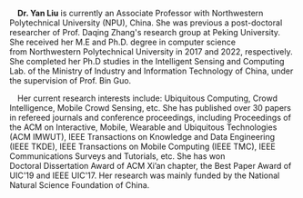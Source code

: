 &emsp;**Dr. Yan Liu** is currently an Associate Professor with Northwestern Polytechnical University (NPU), China. She was previous a post-doctoral researcher of Prof. Daqing Zhang's research group at Peking University. She received her M.E and Ph.D. degree in computer science from Northwestern Polytechnical University in 2017 and 2022, respectively. She completed her Ph.D studies in the Intelligent Sensing and Computing Lab. of the Ministry of Industry and Information Technology of China, under the supervision of Prof. Bin Guo.

&emsp;Her current research interests include: Ubiquitous Computing, Crowd Intelligence, Mobile Crowd Sensing, etc. She has published over 30 papers in refereed journals and conference proceedings, including Proceedings of the ACM on Interactive, Mobile, Wearable and Ubiquitous Technologies (ACM IMWUT), IEEE Transactions on Knowledge and Data Engineering (IEEE TKDE), IEEE Transactions on Mobile Computing (IEEE TMC), IEEE Communications Surveys and Tutorials, etc. She has won Doctoral Dissertation Award of ACM Xi’an chapter, the Best Paper Award of UIC'19 and IEEE UIC'17. Her research was mainly funded by the National Natural Science Foundation of China.